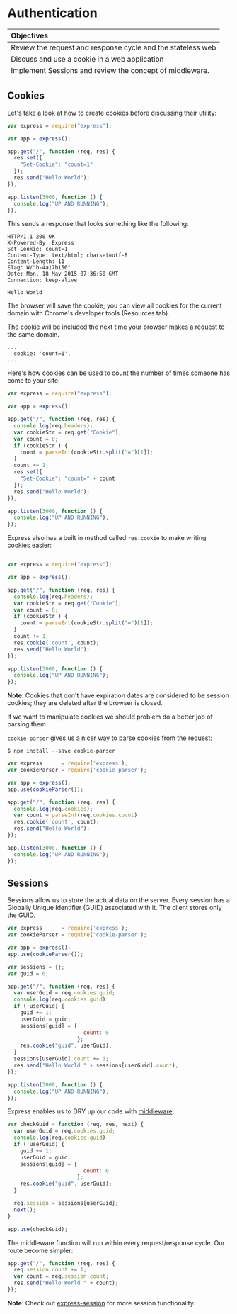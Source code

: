 # Authentication

| Objectives |
| :---- |
| Review the request and response cycle and the stateless web |
| Discuss and use a cookie in a web application |
| Implement Sessions and review the concept of middleware. |

## Cookies

Let's take a look at how to create cookies before discussing their utility:

```js
var express = require("express");

var app = express();

app.get("/", function (req, res) {
  res.set({
    "Set-Cookie": "count=1"
  });
  res.send("Hello World");
});

app.listen(3000, function () {
  console.log("UP AND RUNNING");
});
```

This sends a response that looks something like the following:

```
HTTP/1.1 200 OK
X-Powered-By: Express
Set-Cookie: count=1
Content-Type: text/html; charset=utf-8
Content-Length: 11
ETag: W/"b-4a17b156"
Date: Mon, 18 May 2015 07:36:50 GMT
Connection: keep-alive

Hello World
```

The browser will save the cookie; you can view all cookies for the current domain with Chrome's developer tools (Resources tab).

The cookie will be included the next time your browser makes a request to the same domain.

```
...
  cookie: 'count=1',
...
```

Here's how cookies can be used to count the number of times someone has come to your site:

```js
var express = require("express");

var app = express();

app.get("/", function (req, res) {
  console.log(req.headers);
  var cookieStr = req.get("Cookie");
  var count = 0;
  if (cookieStr ) {
    count = parseInt(cookieStr.split("=")[1]);
  }
  count += 1;
  res.set({
    "Set-Cookie": "count=" + count
  });
  res.send("Hello World");
});

app.listen(3000, function () {
  console.log("UP AND RUNNING");
});


```

Express also has a built in method called `res.cookie` to make writing cookies easier:

```js

var express = require("express");

var app = express();

app.get("/", function (req, res) {
  console.log(req.headers);
  var cookieStr = req.get("Cookie");
  var count = 0;
  if (cookieStr ) {
    count = parseInt(cookieStr.split("=")[1]);
  }
  count += 1;
  res.cookie('count', count);
  res.send("Hello World");
});

app.listen(3000, function () {
  console.log("UP AND RUNNING");
});
```

**Note**: Cookies that don't have expiration dates are considered to be session cookies; they are deleted after the browser is closed.

If we want to manipulate cookies we should problem do a better job of parsing them.

`cookie-parser` gives us a nicer way to parse cookies from the request:

```
$ npm install --save cookie-parser
```

```js
var express      = require('express');
var cookieParser = require('cookie-parser');

var app = express();
app.use(cookieParser());

app.get("/", function (req, res) {
  console.log(req.cookies);
  var count = parseInt(req.cookies.count)
  res.cookie('count', count);
  res.send("Hello World");
});

app.listen(3000, function () {
  console.log("UP AND RUNNING");
});
```

## Sessions

Sessions allow us to store the actual data on the server. Every session has a Globally Unique Identifier (GUID) associated with it. The client stores only the GUID.

```js
var express      = require('express');
var cookieParser = require('cookie-parser');

var app = express();
app.use(cookieParser());

var sessions = {};
var guid = 0;

app.get("/", function (req, res) {
  var userGuid = req.cookies.guid;
  console.log(req.cookies.guid)
  if (!userGuid) {
    guid += 1;
    userGuid = guid;
    sessions[guid] = {
                        count: 0
                      };
    res.cookie("guid", userGuid);
  }
  sessions[userGuid].count += 1;
  res.send("Hello World " + sessions[userGuid].count);
});

app.listen(3000, function () {
  console.log("UP AND RUNNING");
});
```

Express enables us to DRY up our code with [middleware](http://expressjs.com/guide/using-middleware.html):

```js
var checkGuid = function (req, res, next) {
  var userGuid = req.cookies.guid;
  console.log(req.cookies.guid)
  if (!userGuid) {
    guid += 1;
    userGuid = guid;
    sessions[guid] = {
                        count: 0
                      };
    res.cookie("guid", userGuid);
  }

  req.session = sessions[userGuid];
  next();
}

app.use(checkGuid);
```

The middleware function will run within every request/response cycle. Our route become simpler:

```js
app.get("/", function (req, res) {
  req.session.count += 1;
  var count = req.session.count;
  res.send("Hello World " + count);
});
```

**Note**: Check out [express-session](https://github.com/expressjs/session) for more session functionality.

